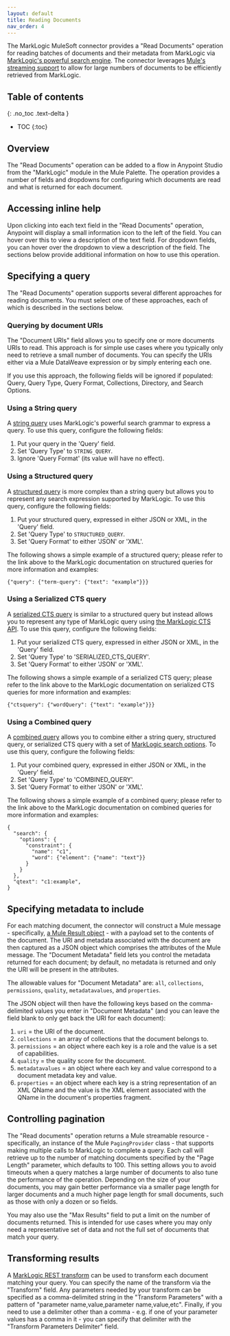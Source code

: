 ```yaml
---
layout: default
title: Reading Documents
nav_order: 4
---
```


The MarkLogic MuleSoft connector provides a "Read Documents" operation for reading batches of documents and their 
metadata from MarkLogic via 
[MarkLogic's powerful search engine](https://docs.marklogic.com/guide/concepts/search). The connector leverages
[Mule's streaming support](https://docs.mulesoft.com/mule-runtime/latest/streaming-about) to allow for large 
numbers of documents to be efficiently retrieved from MarkLogic. 

## Table of contents
{: .no_toc .text-delta }

- TOC
{:toc}

## Overview

The "Read Documents" operation can be added to a flow in Anypoint Studio from the "MarkLogic" module in the Mule Palette. 
The operation provides a number of fields and dropdowns for configuring which documents are read and what is returned
for each document. 

## Accessing inline help 

Upon clicking into each text field in the "Read Documents" operation, Anypoint will display a small information icon to 
the left of the field. You can hover over this to view a description of the text field. For dropdown fields, you can 
hover over the dropdown to view a description of the field. The sections below provide additional information on how 
to use this operation.

## Specifying a query

The "Read Documents" operation supports several different approaches for reading documents. You must select 
one of these approaches, each of which is described in the sections below.

### Querying by document URIs

The "Document URIs" field allows you to specify one or more documents URIs to read. This approach is for simple use
cases where you typically only need to retrieve a small number of documents. You can specify the URIs either via a
Mule DataWeave expression or by simply entering each one. 

If you use this approach, the following fields will be ignored if populated: Query, Query Type, Query Format, 
Collections, Directory, and Search Options.

### Using a String query

A [string query](https://docs.marklogic.com/guide/search-dev/string-query) uses MarkLogic's powerful search grammar
to express a query. To use this query, configure the following fields:

1. Put your query in the 'Query' field.
2. Set 'Query Type' to `STRING_QUERY`.
3. Ignore 'Query Format' (its value will have no effect).

### Using a Structured query

A [structured query](https://docs.marklogic.com/guide/search-dev/structured-query) is more complex than a string query
but allows you to represent any search expression supported by MarkLogic. To use this query, configure the following 
fields:

1. Put your structured query, expressed in either JSON or XML, in the 'Query' field.
2. Set 'Query Type' to `STRUCTURED_QUERY`.
3. Set 'Query Format' to either 'JSON' or 'XML'.

The following shows a simple example of a structured query; please refer to the link above to the MarkLogic 
documentation on structured queries for more information and examples:

    {"query": {"term-query": {"text": "example"}}}

### Using a Serialized CTS query

A [serialized CTS query](https://docs.marklogic.com/guide/rest-dev/search#id_30577) is similar to a structured query 
but instead allows you to represent any type of MarkLogic query using 
[the MarkLogic CTS API](https://docs.marklogic.com/guide/search-dev/cts_query). To use this query, configure the 
following fields:

1. Put your serialized CTS query, expressed in either JSON or XML, in the 'Query' field.
2. Set 'Query Type' to 'SERIALIZED_CTS_QUERY'.
3. Set 'Query Format' to either 'JSON' or 'XML'.

The following shows a simple example of a serialized CTS query; please refer to the link above to the MarkLogic
documentation on serialized CTS queries for more information and examples:

    {"ctsquery": {"wordQuery": {"text": "example"}}}

### Using a Combined query

A [combined query](https://docs.marklogic.com/guide/rest-dev/search#id_69918) allows you to combine either a 
string query, structured query, or serialized CTS query with a set of 
[MarkLogic search options](https://docs.marklogic.com/guide/search-dev/query-options). To use this query, configure the
following fields:

1. Put your combined query, expressed in either JSON or XML, in the 'Query' field.
2. Set 'Query Type' to 'COMBINED_QUERY'.
3. Set 'Query Format' to either 'JSON' or 'XML'.

The following shows a simple example of a combined query; please refer to the link above to the MarkLogic
documentation on combined queries for more information and examples:

```
{
  "search": {
    "options": {
      "constraint": {
        "name": "c1", 
        "word": {"element": {"name": "text"}}
      }
    }
  },
  "qtext": "c1:example",
}
```

## Specifying metadata to include

For each matching document, the connector will construct a Mule message - specifically, 
[a Mule Result object](https://docs.mulesoft.com/mule-sdk/latest/result-object) - with a payload set to the contents
of the document. The URI and metadata associated with the document are then captured as a JSON object which comprises
the attributes of the Mule message. The "Document Metadata" field lets you control the metadata returned for each 
document; by default, no metadata is returned and only the URI will be present in the attributes. 

The allowable values for "Document Metadata" are: `all`, `collections`, `permissions`, `quality`, `metadatavalues`, 
and `properties`. 

The JSON object will then have the following keys based on the comma-delimited values you enter in "Document Metadata"
(and you can leave the field blank to only get back the URI for each document):

1. `uri` = the URI of the document.
2. `collections` = an array of collections that the document belongs to.
3. `permissions` = an object where each key is a role and the value is a set of capabilities.
4. `quality` = the quality score for the document.
5. `metadatavalues` = an object where each key and value correspond to a document metadata key and value.
6. `properties` = an object where each key is a string representation of an XML QName and the value is the XML element
associated with the QName in the document's properties fragment. 

## Controlling pagination

The "Read documents" operation returns a Mule streamable resource - specifically, an instance of the 
Mule `PagingProvider` class - that supports making multiple calls to MarkLogic to complete a query. Each call will 
retrieve up to the number of matching documents specified by the "Page Length" parameter, which defaults to 100.
This setting allows you to avoid timeouts when a query matches a large number of documents to also tune the performance
of the operation. Depending on the size of your documents, you may gain better performance via a smaller page length
for larger documents and a much higher page length for small documents, such as those with only a dozen or so fields. 

You may also use the "Max Results" field to put a limit on the number of documents returned. This is intended for use
cases where you may only need a representative set of data and not the full set of documents that match your query.

## Transforming results

A [MarkLogic REST transform](https://docs.marklogic.com/guide/rest-dev/transforms) can be used to transform each 
document matching your query. You can specify the name of the transform via the "Transform" field. Any parameters 
needed by your transform can be specified as a comma-delimited string in the "Transform Parameters" with a pattern of
"parameter name,value,parameter name,value,etc". Finally, if you need to use a delimiter other than a comma - e.g. if
one of your parameter values has a comma in it - you can specify that delimiter with the "Transform Parameters 
Delimiter" field.


